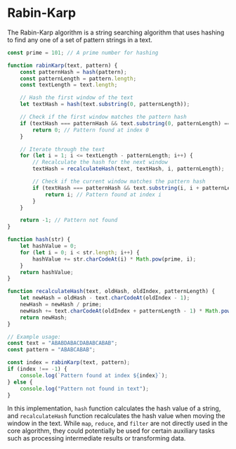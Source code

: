 # Rabin-Karp

The Rabin-Karp algorithm is a string searching algorithm that uses hashing to find any one of a set of pattern strings in a text.

```javascript
const prime = 101; // A prime number for hashing

function rabinKarp(text, pattern) {
    const patternHash = hash(pattern);
    const patternLength = pattern.length;
    const textLength = text.length;

    // Hash the first window of the text
    let textHash = hash(text.substring(0, patternLength));

    // Check if the first window matches the pattern hash
    if (textHash === patternHash && text.substring(0, patternLength) === pattern) {
        return 0; // Pattern found at index 0
    }

    // Iterate through the text
    for (let i = 1; i <= textLength - patternLength; i++) {
        // Recalculate the hash for the next window
        textHash = recalculateHash(text, textHash, i, patternLength);

        // Check if the current window matches the pattern hash
        if (textHash === patternHash && text.substring(i, i + patternLength) === pattern) {
            return i; // Pattern found at index i
        }
    }

    return -1; // Pattern not found
}

function hash(str) {
    let hashValue = 0;
    for (let i = 0; i < str.length; i++) {
        hashValue += str.charCodeAt(i) * Math.pow(prime, i);
    }
    return hashValue;
}

function recalculateHash(text, oldHash, oldIndex, patternLength) {
    let newHash = oldHash - text.charCodeAt(oldIndex - 1);
    newHash = newHash / prime;
    newHash += text.charCodeAt(oldIndex + patternLength - 1) * Math.pow(prime, patternLength - 1);
    return newHash;
}

// Example usage:
const text = "ABABDABACDABABCABAB";
const pattern = "ABABCABAB";

const index = rabinKarp(text, pattern);
if (index !== -1) {
    console.log(`Pattern found at index ${index}`);
} else {
    console.log("Pattern not found in text");
}
```

In this implementation, `hash` function calculates the hash value of a string, and `recalculateHash` function recalculates the hash value when moving the window in the text. While `map`, `reduce`, and `filter` are not directly used in the core algorithm, they could potentially be used for certain auxiliary tasks such as processing intermediate results or transforming data.